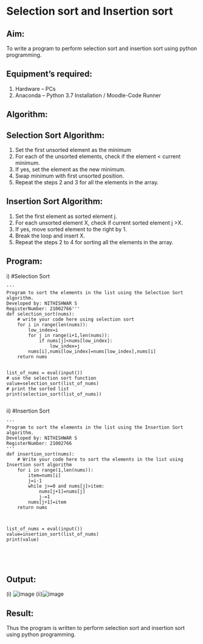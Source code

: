 # Selection sort and Insertion sort
## Aim:
To write a program to perform selection sort and insertion sort using python programming.
## Equipment’s required:
1.	Hardware – PCs
2.	Anaconda – Python 3.7 Installation / Moodle-Code Runner
## Algorithm:
## Selection Sort Algorithm:
1.	Set the first unsorted element as the minimum
2.	For each of the unsorted elements, check if the element < current minimum.
3.	If yes, set the element as the new minimum.
4.	Swap minimum with first unsorted position.
5.	Repeat the steps 2 and 3 for all the elements in the array.
## Insertion Sort Algorithm:
1.	Set the first element as sorted element j.
2.	For each unsorted element X, check if current sorted element j >X.
3.	If yes, move sorted element to the right by 1.
4.	Break the loop and insert X.
5.	Repeat the steps 2 to 4 for sorting all the elements in the array.
## Program:
i)	#Selection Sort
```
''' 
Program to sort the elements in the list using the Selection Sort algorithm.
Developed by: NITHISHWAR S
RegisterNumber: 21002766'''
def selection_sort(nums):
    # write your code here using selection sort
    for i in range(len(nums)):
        low_index=i
        for j in range(i+1,len(nums)):
            if nums[j]<nums[low_index]:
                low_index=j
        nums[i],nums[low_index]=nums[low_index],nums[i]
    return nums
    
    
list_of_nums = eval(input())
# use the selection sort function
value=selection_sort(list_of_nums)
# print the sorted list
print(selection_sort(list_of_nums))


```
ii)	#Insertion Sort
```
''' 
Program to sort the elements in the list using the Insertion Sort algorithm.
Developed by: NITHISHWAR S
RegisterNumber: 21002766
'''
def insertion_sort(nums):
    # Write your code here to sort the elements in the list using Insertion sort algorithm
    for i in range(1,len(nums)):
        item=nums[i]
        j=i-1
        while j>=0 and nums[j]>item:
            nums[j+1]=nums[j]
            j-=1
        nums[j+1]=item
    return nums
    
    
    
list_of_nums = eval(input())
value=insertion_sort(list_of_nums)
print(value)





```

## Output:
(i) ![image](https://user-images.githubusercontent.com/94164665/149664138-ffe50357-0795-41a2-a5ce-aa685a40f848.png)
(ii)![image](https://user-images.githubusercontent.com/94164665/149664153-af2e8552-b248-467b-ad00-80d3332f33b9.png)


## Result:
Thus the program is written to perform selection sort and insertion sort using python programming.
